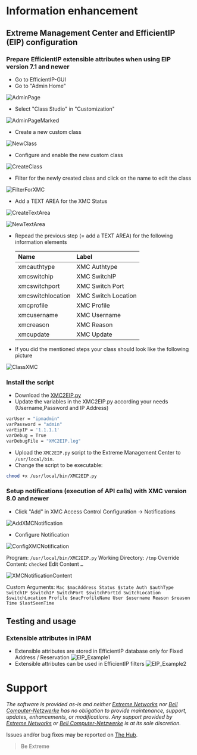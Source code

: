 # Information enhancement


## Extreme Management Center and EfficientIP (EIP) configuration

### Prepare EfficientIP extensible attributes when using EIP version 7.1 and newer
* Go to EfficientIP-GUI
* Go to "Admin Home"

![AdminPage](AdminPage.png)

* Select "Class Studio" in "Customization"

![AdminPageMarked](AdminPageMarked.png)

* Create a new custom class

![NewClass](NewClass.png)

* Configure and enable the new custom class

![CreateClass](CreateClass.png)

* Filter for the newly created class and click on the name to edit the class

![FilterForXMC](FilterForXMC.png)

* Add a TEXT AREA for the XMC Status

![CreateTextArea](CreateTextArea.png)

![NewTextArea](NewTextArea.png)

* Repead the previous step (= add a TEXT AREA) for the following information elements
	
	| Name     			| Label         	 | 
	|:-----------------	|:------------------ | 
	| xmcauthtype 		| XMC Authtype  	 | 
	| xmcswitchip 		| XMC SwitchIP    	 | 
	| xmcswitchport 	| XMC Switch Port    |  
	| xmcswitchlocation | XMC Switch Location|
	| xmcprofile		| XMC Profile 		 |
	| xmcusername 		| XMC Username		 |
	| xmcreason			| XMC Reason		 |
	| xmcupdate			| XMC Update		 |

* If you did the mentioned steps your class should look like the following picture

![ClassXMC](ClassXMC.png)
  
  
### Install the script
* Download the [XMC2EIP.py](XMC2EIP.py?raw=true)
* Update the variables in the XMC2EIP.py according your needs (Username,Password and IP Address)
```bash
varUser = "ipmadmin"
varPassword = "admin"
varEipIP = '1.1.1.1'
varDebug = True
varDebugFile = "XMC2EIP.log"
```
* Upload the `XMC2EIP.py` script to the Extreme Management Center to `/usr/local/bin`.
* Change the script to be executable:
```bash
chmod +x /usr/local/bin/XMC2EIP.py
```

### Setup notifications (execution of API calls) with XMC version 8.0 and newer
* Click "Add" in XMC Access Control Configuration -> Notifications

![AddXMCNotification](AddXMCNotification.png)

* Configure Notification

![ConfigXMCNotification](ConfigXMCNotification.png)

Program:	`/usr/local/bin/XMC2EIP.py`
Working Directory:	`/tmp`
Override Content:	`checked`
Edit Content `…`

![XMCNotificationContent](XMCNotificationContent.png)

Custom Arguments:
`Mac $macAddress Status $state Auth $authType SwitchIP $switchIP SwitchPort $switchPortId SwitchLocation $switchLocation Profile $nacProfileName User $username Reason $reason Time $lastSeenTime`

## Testing and usage
### Extensible attributes in IPAM
* Extensible attributes are stored in EfficientIP database only for Fixed Address / Reservation
![EIP_Example1](EIP_Example1.png)
* Extensible attributes can be used in EfficientIP filters
![EIP_Example2](EIP_Example2.png)


# Support
_The software is provided as-is and neither [Extreme Networks](http://www.extremenetworks.com/) nor [Bell Computer-Netzwerke](http://bell.de) has no obligation to provide maintenance, support, updates, enhancements, or modifications. Any support provided by [Extreme Networks](http://www.extremenetworks.com/) or [Bell Computer-Netzwerke](http://bell.de) is at its sole discretion._

Issues and/or bug fixes may be reported on [The Hub](https://community.extremenetworks.com/extreme).

>Be Extreme
